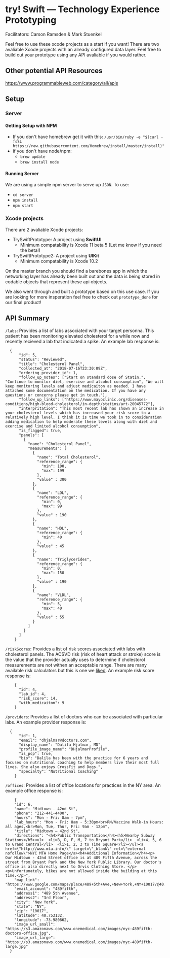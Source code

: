 # try! Swift — Technology Experience Prototyping
Facilitators: Carson Ramsden & Mark Stuenkel

Feel free to use these xcode projects as a start if you want! There are two avaliable Xcode projects with an already configured data layer. Feel free to build out your prototype using any API avaliable if you would rather.

## Other potential API Resources
https://www.programmableweb.com/category/all/apis

## Setup
### Server
#### Getting Setup with NPM
- If you don't have homebrew get it with this: `/usr/bin/ruby -e "$(curl -fsSL https://raw.githubusercontent.com/Homebrew/install/master/install)"`
- if you don't have node/npm:
  - `brew update`
  - `brew install node`

#### Running Server
We are using a simple npm server to serve up `JSON`. To use:
- `cd server`
- `npm install`
- `npm start`

### Xcode projects
There are 2 avaliable Xcode projects:
- TrySwiftPrototype: A project using **SwiftUI**
  - Minimum compatability is Xcode 11 beta 5 (Let me know if you need the beta!)
- TrySwiftPrototype2: A project using **UIKit**
  - Minimum compatability is Xcode 10.2

On the master branch you should find a barebones app in which the networking layer has already been built out and the data is being stored in codable objects that represent these api objects. 

We also went through and built a prototype based on this use case. If you are looking for more insperation feel free to check out `prototype_done` for our final product!

## API Summary
`/labs`: Provides a list of labs associated with your target personna. This patient has been monitoring elevated cholesterol for a while now and recently recieved a lab that indicated a spike. An example lab response is:
```
  {
      "id": 5,
      "status": "Reviewed",
      "title": "Cholesterol Panel",
      "collected_at": "2018-07-16T23:30:09Z",
      "ordering_provider_id": 1,
      "follow_up_notes": ["Start on standard dose of Statin.", "Continue to monitor diet, exercise and alcohol consumption", "We will keep monitoring levels and adjust medicaiton as needed. I have attached some documentation on the medication. If you have any questions or concerns please get in touch."],
      "follow_up_links": ["https://www.mayoclinic.org/diseases-conditions/high-blood-cholesterol/in-depth/statins/art-20045772"],
      "interpritation": "This most recent lab has shown an increase in your cholesterol levels which has increased your risk score to a relatively high level. I think it is time we took in to consideration adding medication to help moderate these levels along with diet and exercise and limited alcohol consumption",
      "is_flagged": true,
      "panels": [
        {
          "name": "Cholesterol Panel",
          "measurements": [
            {
              "name": "Total Cholesterol",
              "reference_range": {
                "min": 100,
                "max": 199
              },
              "value" : 300
            },
            {
              "name": "LDL",
              "reference_range": {
                "min": 0,
                "max": 99
              },
              "value" : 190
            },
            {
              "name": "HDL",
              "reference_range": {
                "min": 40
              },
              "value" : 45
            },
            {
              "name": "Triglycerides",
              "reference_range": {
                "min": 0,
                "max": 150
              },
              "value" : 190
            },
            {
              "name": "VLDL",
              "reference_range": {
                "min": 5,
                "max": 40
              },
              "value" : 55
            }
          ]
        }
      ]
    }
```

`/riskScores`: Provides a list of risk scores associated with labs with cholesterol panels. The ACSVD risk (risk of heart attack or stroke) score is the value that the provider actually uses to determine if cholestorol measurements are not withen an acceptable range. There are many available risk calculators but this is one we [liked]( https://statindecisionaid.mayoclinic.org). An example risk score response is:
```
    {
      "id": 4,
      "lab_id": 4,
      "risk_score": 14,
      "with_medicaiton": 9
    }
```

`/providers`: Provides a list of doctors who can be associated with particular labs. An example provider response is:
```    
  {
      "id": 1,
      "email": "dhjalmar@doctors.com",
      "display_name": "Dalila Hjalmar, MD",
      "profile_image_name": "DHjalmarProfile",
      "is_pcp": true,
      "bio": "Dalila has been with the practice for 6 years and focuses on nutritional coaching to help members live their most full lives. She also enjoys CrossFit and Dogs.",
      "specialty": "Nutritional Coaching"
    }
  ```
  `/offices`: Provides a list of office locations for practices in the NY area. An example office response is:
  ```
      {
      "id": 6,
      "name": "Midtown - 42nd St",
      "phone": "212-441-4400",
      "hours": "Mon - Fri: 8am - 7pm",
      "lab_hours": "Mon - Fri: 8am - 5:30pm<br>RN/Vaccine Walk-in Hours: all ages,<br>Mon, Tue, Thur, Fri: 9am - 12pm",
      "title": "Midtown – 42nd St",
      "directions": "<h4>Public Transportation</h4><h5>Nearby Subway Stations</h5><ul>  <li>B, D, F, M, 7 to Bryant Park</li>  <li>4, 5, 6 to Grand Central</li>  <li>1, 2, 3 to Time Square</li></ul><a href=\"http://www.mta.info/\" target=\"_blank\" rel=\"external nofollow\">NYC MTA Home Page</a><h4>Additional Information</h4><p>  Our Midtown - 42nd Street office is at 489 Fifth Avenue, across the street from Bryant Park and the New York Public Library. Our doctor's office is also directly next to Orvis Clothing Store. </p><p>Unfortunately, bikes are not allowed inside the building at this time.</p>",
      "map_link": "https://www.google.com/maps/place/489+5th+Ave,+New+York,+NY+10017/@40.7531364,-73.9830508,17z/data=!3m1!4b1!4m2!3m1!1s0x89c2590045cfd5dd:0x6f00d1e5bb20dd82",
      "email_account": "489fifth",
      "address1": "489 5th Avenue",
      "address2": "3rd Floor",
      "city": "New York",
      "state": "NY",
      "zip": "10017",
      "latitude": 40.753132,
      "longitude": -73.980862,
      "image_url_small": "https://s3.amazonaws.com/www.onemedical.com/images/nyc-489fifth-doctors-office.jpg",
      "image_url_large": "https://s3.amazonaws.com/www.onemedical.com/images/nyc-489fifth-large.jpg"
    }
  ```
